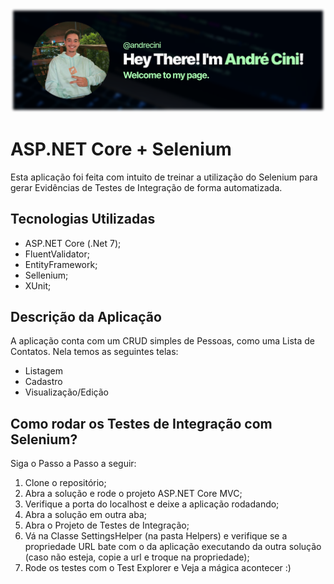![Banner](Assets/Banner.svg)

# ASP.NET Core + Selenium

Esta aplicação foi feita com intuito de treinar a utilização do Selenium para gerar Evidências de Testes de Integração de forma automatizada.

## Tecnologias Utilizadas
- ASP.NET Core (.Net 7);
- FluentValidator;
- EntityFramework;
- Sellenium;
- XUnit;

## Descrição da Aplicação

A aplicação conta com um CRUD simples de Pessoas, como uma Lista de Contatos. Nela temos as seguintes telas:
- Listagem
- Cadastro
- Visualização/Edição

## Como rodar os Testes de Integração com Selenium?

Siga o Passo a Passo a seguir:
1. Clone o repositório;
2. Abra a solução e rode o projeto ASP.NET Core MVC;
3. Verifique a porta do localhost e deixe a aplicação rodadando;
4. Abra a solução em outra aba;
5. Abra o Projeto de Testes de Integração;
6. Vá na Classe SettingsHelper (na pasta Helpers) e verifique se a propriedade URL bate com o da aplicação executando da outra solução (caso não esteja, copie a url e troque na propriedade);
7. Rode os testes com o Test Explorer e Veja a mágica acontecer :)
  

  
